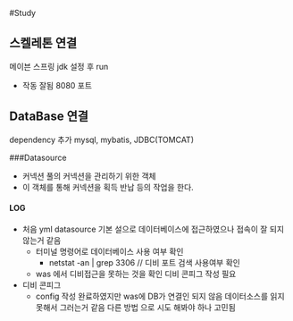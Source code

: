#Study

## 스켈레톤 연결
메이븐 스프링 jdk 설정 후 run
 * 작동 잘됨 8080 포트


## DataBase 연결
dependency 추가 mysql, mybatis, JDBC(TOMCAT)

###Datasource
* 커넥션 풀의 커넥션을 관리하기 위한 객체
* 이 객체를 통해 커넥션을 획득 반납 등의 작업을 한다.


#### LOG
* 처음 yml datasource 기본 설으로 데이터베이스에 접근하였으나 접속이 잘 되지 않는거 같음 
    * 터미널 명령어로 데이터베이스 사용 여부 확인 
        * netstat -an | grep 3306 // 디비 포트 검색 사용여부 확인
    * was 에서 디비접근을 못하는 것을 확인 디비 콘피그 작성 필요
* 디비 콘피그 
    * config 작성 완료하였지만 was에 DB가 연결인 되지 않음 데이터소스를 읽지 못해서 그러는거 같음 다른 방법 으로 시도 해봐야 하나 고민됨 
    
    

